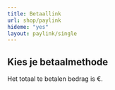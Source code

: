 ```yaml
---
title: Betaallink
url: shop/paylink
hideme: "yes"
layout: paylink/single
---
```


## Kies je betaalmethode

<!-- You will be paying 'Usecue' and you will see your order number as a reference. You will have to pay &euro;<span id="paymenttotal"></span>.

&nbsp;

{{< paypal-buttons "ARLAOALKgJkpvAynfrxup8sP6NiLzBTpe6leWyLs7QJHnUMsCt8tKKVFWJzLg4zP0jky8IlPddUX2YCt" >}} -->


Het totaal te betalen bedrag is &euro;<span id="paymenttotal"></span>.

